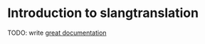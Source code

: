 # Introduction to slangtranslation

TODO: write [great documentation](http://jacobian.org/writing/what-to-write/)
